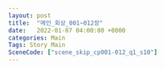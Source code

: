```yaml
---
layout: post
title:  "메인_회상_001~012장"
date:   2022-01-07 04:00:00 +0000
categories: Main
Tags: Story Main
SceneCode: ["scene_skip_cp001-012_q1_s10"]
---
```

